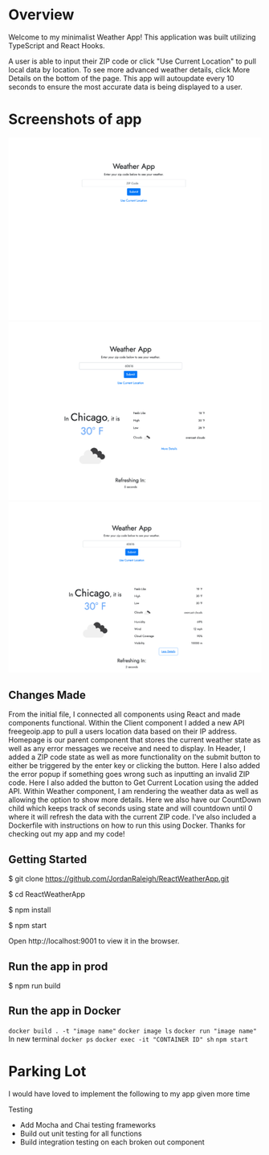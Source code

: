# Overview

Welcome to my minimalist Weather App! This application was built utilizing TypeScript and React Hooks.

A user is able to input their ZIP code or click "Use Current Location" to pull local data by location. To see more advanced weather details, click More Details on the bottom of the page. This app will autoupdate every 10 seconds to ensure the most accurate data is being displayed to a user.

# Screenshots of app

![screenshot](./public/weather-app-start.png)
![screenshot](./public/weather-app-basic.png)
![screenshot](./public/weather-app-advanced.png)

## Changes Made

From the initial file, I connected all components using React and made components functional.
Within the Client component I added a new API freegeoip.app to pull a users location data based on their IP address. Homepage is our parent component that stores the current weather state as well as any error messages we receive and need to display. In Header, I added a ZIP code state as well as more functionality on the submit button to either be triggered by the enter key or clicking the button. Here I also added the error popup if something goes wrong such as inputting an invalid ZIP code. Here I also added the button to Get Current Location using the added API. Within Weather component, I am rendering the weather data as well as allowing the option to show more details. Here we also have our CountDown child which keeps track of seconds using state and will countdown until 0 where it will refresh the data with the current ZIP code. I've also included a Dockerfile with instructions on how to run this using Docker. Thanks for checking out my app and my code!

## Getting Started

$ git clone https://github.com/JordanRaleigh/ReactWeatherApp.git

$ cd ReactWeatherApp

$ npm install

$ npm start

Open http://localhost:9001 to view it in the browser.

## Run the app in prod

$ npm run build

## Run the app in Docker

```docker build . -t "image name"```
`docker image ls`
`docker run "image name"`
In new terminal
`docker ps`
`docker exec -it "CONTAINER ID" sh`
`npm start`

# Parking Lot

I would have loved to implement the following to my app given more time

Testing

- Add Mocha and Chai testing frameworks
- Build out unit testing for all functions
- Build integration testing on each broken out component
